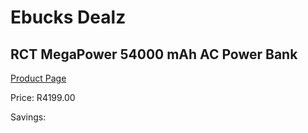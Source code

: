 
# Ebucks Dealz
## RCT MegaPower 54000 mAh AC Power Bank
[Product Page](https://www.ebucks.com/web/shop/productSelected.do?prodId=951511751&catId=714948688)

Price: R4199.00

Savings: 


	
